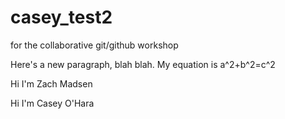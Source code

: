 # casey_test2
for the collaborative git/github workshop

Here's a new paragraph, blah blah.
My equation is a^2+b^2=c^2

Hi I'm Zach Madsen

Hi I'm Casey O'Hara
